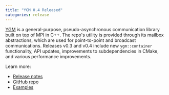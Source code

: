 ```yaml
---
title: "YGM 0.4 Released"
categories: release
---
```


[YGM](https://github.com/LLNL/ygm) is a general-purpose, pseudo-asynchronous communication library built on top of MPI in C++. The repo's utility is provided through its mailbox abstractions, which are used for point-to-point and broadcast communications. Releases v0.3 and v0.4 include new `ygm::container` functionality, API updates, improvements to subdependencies in CMake, and various performance improvements.

Learn more:
- [Release notes](https://github.com/LLNL/ygm/releases/tag/v0.4)
- [GitHub repo](https://github.com/LLNL/ygm)
- [Examples](https://github.com/LLNL/ygm/tree/master/examples)
